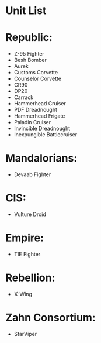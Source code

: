# Unit List

# Republic:

 - Z-95 Fighter
 - Besh Bomber
 - Aurek
 - Customs Corvette
 - Counselor Corvette
 - CR90
 - DP20
 - Carrack
 - Hammerhead Cruiser
 - PDF Dreadnought
 - Hammerhead Frigate
 - Paladin Cruiser
 - Invincible Dreadnought
 - Inexpungible Battlecruiser

# Mandalorians:

 - Devaab Fighter

# CIS:

 - Vulture Droid

# Empire:

 - TIE Fighter

# Rebellion:

 - X-Wing

# Zahn Consortium:

 - StarViper
